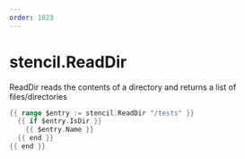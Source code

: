 ```yaml
---
order: 1023
---
```


<!-- Generated by tools/docgen. DO NOT EDIT. -->

# stencil.ReadDir

ReadDir reads the contents of a directory and returns a list of
files/directories

```go
{{ range $entry := stencil.ReadDir "/tests" }}
  {{ if $entry.IsDir }}
    {{ $entry.Name }}
  {{ end }}
{{ end }}
```
